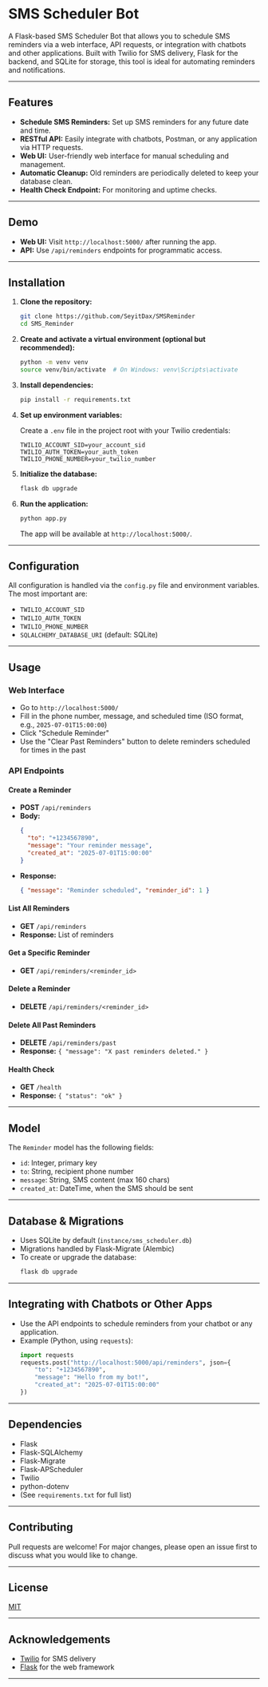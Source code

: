 # SMS Scheduler Bot

A Flask-based SMS Scheduler Bot that allows you to schedule SMS reminders via a web interface, API requests, or integration with chatbots and other applications. Built with Twilio for SMS delivery, Flask for the backend, and SQLite for storage, this tool is ideal for automating reminders and notifications.

---

## Features

- **Schedule SMS Reminders:** Set up SMS reminders for any future date and time.
- **RESTful API:** Easily integrate with chatbots, Postman, or any application via HTTP requests.
- **Web UI:** User-friendly web interface for manual scheduling and management.
- **Automatic Cleanup:** Old reminders are periodically deleted to keep your database clean.
- **Health Check Endpoint:** For monitoring and uptime checks.

---

## Demo

- **Web UI:** Visit `http://localhost:5000/` after running the app.
- **API:** Use `/api/reminders` endpoints for programmatic access.

---

## Installation

1. **Clone the repository:**
   ```bash
   git clone https://github.com/SeyitDax/SMSReminder
   cd SMS_Reminder
   ```

2. **Create and activate a virtual environment (optional but recommended):**
   ```bash
   python -m venv venv
   source venv/bin/activate  # On Windows: venv\Scripts\activate
   ```

3. **Install dependencies:**
   ```bash
   pip install -r requirements.txt
   ```

4. **Set up environment variables:**

   Create a `.env` file in the project root with your Twilio credentials:
   ```
   TWILIO_ACCOUNT_SID=your_account_sid
   TWILIO_AUTH_TOKEN=your_auth_token
   TWILIO_PHONE_NUMBER=your_twilio_number
   ```

5. **Initialize the database:**
   ```bash
   flask db upgrade
   ```

6. **Run the application:**
   ```bash
   python app.py
   ```
   The app will be available at `http://localhost:5000/`.

---

## Configuration

All configuration is handled via the `config.py` file and environment variables. The most important are:

- `TWILIO_ACCOUNT_SID`
- `TWILIO_AUTH_TOKEN`
- `TWILIO_PHONE_NUMBER`
- `SQLALCHEMY_DATABASE_URI` (default: SQLite)

---

## Usage

### Web Interface

- Go to `http://localhost:5000/`
- Fill in the phone number, message, and scheduled time (ISO format, e.g., `2025-07-01T15:00:00`)
- Click "Schedule Reminder"
- Use the "Clear Past Reminders" button to delete reminders scheduled for times in the past

### API Endpoints

#### Create a Reminder

- **POST** `/api/reminders`
- **Body:**
  ```json
  {
    "to": "+1234567890",
    "message": "Your reminder message",
    "created_at": "2025-07-01T15:00:00"
  }
  ```
- **Response:**
  ```json
  { "message": "Reminder scheduled", "reminder_id": 1 }
  ```

#### List All Reminders

- **GET** `/api/reminders`
- **Response:** List of reminders

#### Get a Specific Reminder

- **GET** `/api/reminders/<reminder_id>`

#### Delete a Reminder

- **DELETE** `/api/reminders/<reminder_id>`

#### Delete All Past Reminders

- **DELETE** `/api/reminders/past`
- **Response:** `{ "message": "X past reminders deleted." }`

#### Health Check

- **GET** `/health`
- **Response:** `{ "status": "ok" }`

---

## Model

The `Reminder` model has the following fields:

- `id`: Integer, primary key
- `to`: String, recipient phone number
- `message`: String, SMS content (max 160 chars)
- `created_at`: DateTime, when the SMS should be sent

---

## Database & Migrations

- Uses SQLite by default (`instance/sms_scheduler.db`)
- Migrations handled by Flask-Migrate (Alembic)
- To create or upgrade the database:
  ```bash
  flask db upgrade
  ```

---

## Integrating with Chatbots or Other Apps

- Use the API endpoints to schedule reminders from your chatbot or any application.
- Example (Python, using `requests`):
  ```python
  import requests
  requests.post("http://localhost:5000/api/reminders", json={
      "to": "+1234567890",
      "message": "Hello from my bot!",
      "created_at": "2025-07-01T15:00:00"
  })
  ```

---

## Dependencies

- Flask
- Flask-SQLAlchemy
- Flask-Migrate
- Flask-APScheduler
- Twilio
- python-dotenv
- (See `requirements.txt` for full list)

---

## Contributing

Pull requests are welcome! For major changes, please open an issue first to discuss what you would like to change.

---

## License

[MIT](LICENSE)

---

## Acknowledgements

- [Twilio](https://www.twilio.com/) for SMS delivery
- [Flask](https://flask.palletsprojects.com/) for the web framework

---